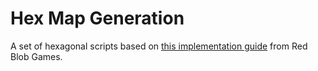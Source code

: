 # Hex Map Generation

A set of hexagonal scripts based on [this implementation guide](https://www.redblobgames.com/grids/hexagons/) from Red Blob Games.
